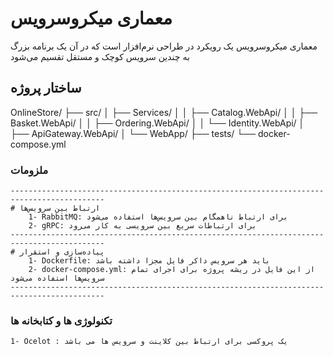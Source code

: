 ﻿# معماری میکروسرویس

معماری میکروسرویس یک رویکرد در طراحی نرم‌افزار است که در آن یک برنامه بزرگ به چندین سرویس کوچک و مستقل تقسیم می‌شود	

## ساختار پروژه

OnlineStore/
├── src/
│   ├── Services/
│   │   ├── Catalog.WebApi/
│   │   ├── Basket.WebApi/
│   │   ├── Ordering.WebApi/
│   │   └── Identity.WebApi/
│   ├── ApiGateway.WebApi/
│   └── WebApp/
├── tests/
└── docker-compose.yml

### ملزومات  
	-------------------------------------------------------------------------------------------
	# ارتباط بین سرویس‌ها
		1- RabbitMQ: برای ارتباط ناهمگام بین سرویس‌ها استفاده می‌شود
		2- gRPC: برای ارتباطات سریع بین سرویسی به کار می‌رود
	-------------------------------------------------------------------------------------------
	# پیاده‌سازی و استقرار
		1- Dockerfile: باید هر سرویس داکر فایل مجزا داشته باشد
		2- docker-compose.yml: از این فایل در ریشه پروژه برای اجرای تمام سرویس‌ها استفاده می‌شود
	-------------------------------------------------------------------------------------------
### تکنولوژی ها و کتابخانه ها

	1- Ocelot : یک پروکسی برای ارتباط بین کلاینت و سرویس ها می باشد

